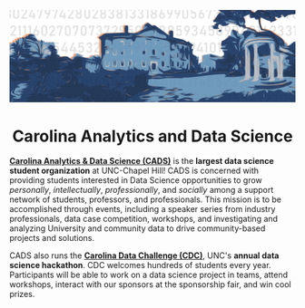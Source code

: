 ![well banner](https://github.com/carolinadatascience/.github/blob/main/profile/WellPanoramaBg.png)

<h1 align="center">Carolina Analytics and Data Science</h1>

**[Carolina Analytics & Data Science (CADS)](https://carolinadata.unc.edu)** is the **largest data science student organization** at UNC-Chapel Hill! CADS is concerned with providing students interested in Data Science opportunities to grow *personally*, *intellectually*, *professionally*, and *socially* among a support network of students, professors, and professionals. This mission is to be accomplished through events, including a speaker series from industry professionals, data case competition, workshops, and investigating and analyzing University and community data to drive community-based projects and solutions.

CADS also runs the **[Carolina Data Challenge (CDC)](https://cdcunc.com)**, UNC's **annual data science hackathon**. CDC welcomes hundreds of students every year. Participants will be able to work on a data science project in teams, attend workshops, interact with our sponsors at the sponsorship fair, and win cool prizes.
 

